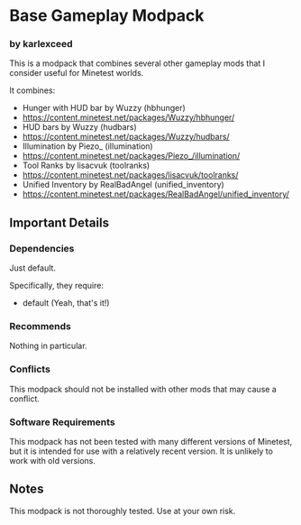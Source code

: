 # Base Gameplay Modpack
### by karlexceed

This is a modpack that combines several other gameplay mods that I consider useful for Minetest worlds.

It combines:
- Hunger with HUD bar by Wuzzy (hbhunger)
 - https://content.minetest.net/packages/Wuzzy/hbhunger/
- HUD bars by Wuzzy (hudbars)
 - https://content.minetest.net/packages/Wuzzy/hudbars/
- Illumination by Piezo_ (illumination)
 - https://content.minetest.net/packages/Piezo_/illumination/
- Tool Ranks by lisacvuk (toolranks)
 - https://content.minetest.net/packages/lisacvuk/toolranks/
- Unified Inventory by RealBadAngel (unified_inventory)
 - https://content.minetest.net/packages/RealBadAngel/unified_inventory/

## Important Details

### Dependencies
Just default.

Specifically, they require:
- default (Yeah, that's it!)

### Recommends
Nothing in particular.

### Conflicts
This modpack should not be installed with other mods that may cause a conflict.

### Software Requirements
This modpack has not been tested with many different versions of Minetest, but it is intended for use with a relatively recent version.  It is unlikely to work with old versions.

## Notes

This modpack is not thoroughly tested. Use at your own risk.
